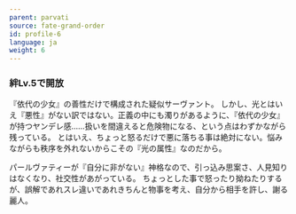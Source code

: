 ```yaml
---
parent: parvati
source: fate-grand-order
id: profile-6
language: ja
weight: 6
---
```


### 絆Lv.5で開放

『依代の少女』の善性だけで構成された疑似サーヴァント。
しかし、光とはいえ『悪性』がない訳ではない。正義の中にも濁りがあるように、『依代の少女』が持つヤンデレ感……扱いを間違えると危険物になる、という点はわずかながら残っている。
とはいえ、ちょっと怒るだけで悪に落ちる事は絶対にない。悩みながらも秩序を外れないからこその『光の属性』なのだから。

パールヴァティーが『自分に非がない』神格なので、引っ込み思案さ、人見知りはなくなり、社交性があがっている。
ちょっとした事で怒ったり拗ねたりするが、誤解であれスレ違いであれきちんと物事を考え、自分から相手を許し、謝る麗人。

